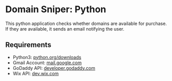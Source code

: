 # Domain Sniper: Python
This python application checks whether domains are available for purchase. If they are available, it sends an email notifying the user.

## Requirements
- Python3: [python.org/downloads](https://www.python.org/downloads/)
- Gmail Account: [mail.google.com](https://mail.google.com/)
- GoDaddy API: [developer.godaddy.com](https://developer.godaddy.com/)
- Wix API: [dev.wix.com](https://dev.wix.com/api/rest/getting-started)
